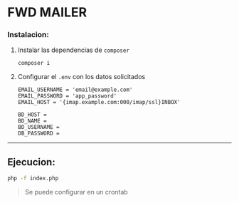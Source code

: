 # FWD MAILER

### Instalacion: 

1. Instalar las dependencias de `composer`

    ```bash
    composer i
    ```

2. Configurar el `.env` con los datos solicitados
    ```env
    EMAIL_USERNAME = 'email@example.com'
    EMAIL_PASSWORD = 'app_password'
    EMAIL_HOST = '{imap.example.com:000/imap/ssl}INBOX'

    BD_HOST =
    BD_NAME =
    BD_USERNAME =
    DB_PASSWORD =
    ```

---

## Ejecucion: 

```bash 
php -f index.php
```

> Se puede configurar en un crontab 